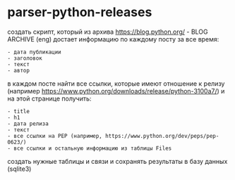 # parser-python-releases
создать скрипт, который из архива https://blog.python.org/ - BLOG ARCHIVE (eng) достает информацию по каждому посту за все время:

    - дата публикации
    - заголовок
    - текст
    - автор 
в каждом посте найти все ссылки, которые имеют отношение к релизу (например https://www.python.org/downloads/release/python-3100a7/) 
и на этой странице получить: 

    - title 
    - h1 
    - дата релиза 
    - текст 
    - все ссылки на PEP (например, https://www.python.org/dev/peps/pep-0623/) 
    - все ссылки и остальную информацию из таблицы Files 
    
создать нужные таблицы и связи и сохранять результаты в базу данных (sqlite3) 
